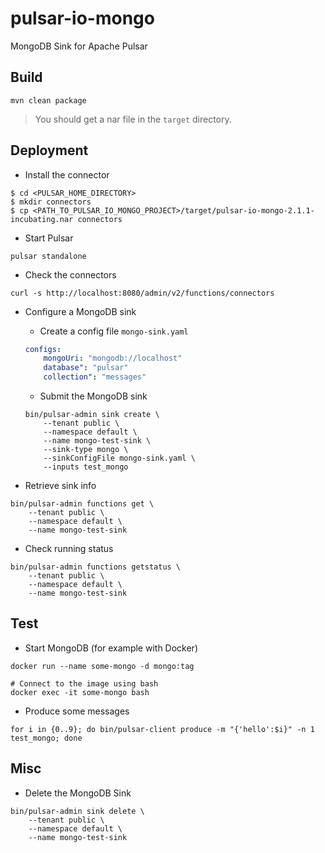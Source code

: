 # pulsar-io-mongo
MongoDB Sink for Apache Pulsar

## Build

```
mvn clean package
```

> You should get a nar file in the `target` directory.


## Deployment

* Install the connector
```
$ cd <PULSAR_HOME_DIRECTORY>
$ mkdir connectors
$ cp <PATH_TO_PULSAR_IO_MONGO_PROJECT>/target/pulsar-io-mongo-2.1.1-incubating.nar connectors
```


* Start Pulsar
```
pulsar standalone
```

* Check the connectors
```
curl -s http://localhost:8080/admin/v2/functions/connectors
```

* Configure a MongoDB sink
    * Create a config file `mongo-sink.yaml`
    ```yaml
    configs:
        mongoUri: "mongodb://localhost"
        database": "pulsar"
        collection": "messages"
    ```
    
    * Submit the MongoDB sink
    ```
    bin/pulsar-admin sink create \
        --tenant public \
        --namespace default \
        --name mongo-test-sink \
        --sink-type mongo \
        --sinkConfigFile mongo-sink.yaml \
        --inputs test_mongo
    ```
    
* Retrieve sink info
``` 
bin/pulsar-admin functions get \
    --tenant public \
    --namespace default \
    --name mongo-test-sink
```

* Check running status
``` 
bin/pulsar-admin functions getstatus \
    --tenant public \
    --namespace default \
    --name mongo-test-sink
```

## Test

* Start MongoDB (for example with Docker)
```
docker run --name some-mongo -d mongo:tag

# Connect to the image using bash
docker exec -it some-mongo bash
```

* Produce some messages
``` 
for i in {0..9}; do bin/pulsar-client produce -m "{'hello':$i}" -n 1 test_mongo; done

```

## Misc

* Delete the MongoDB Sink
```
bin/pulsar-admin sink delete \
    --tenant public \
    --namespace default \
    --name mongo-test-sink
```